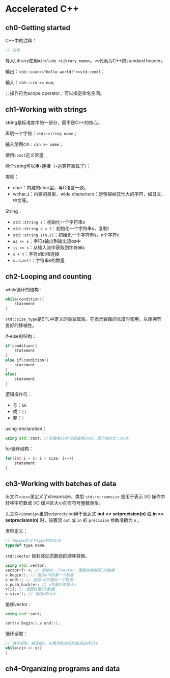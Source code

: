 # Accelerated C++

## ch0-Getting started

C++中的注释：

```cpp
// 注释
```

导入Library使用`#include <Library name>`。`<>`代表为C++的standard header。

输出：`std::cout<<"hello world!"<<std::endl`；

输入：`std::cin << num`;

`::`操作符为scope operator，可以指定命名空间。

## ch1-Working with strings

string是标准库中的一部分，而不是C++的核心。

声明一个字符：`std::string name`；

输入使用cin：`cin >> name`；

使用`const`定义常量;

两个string可以用`+`连接（`+`运算符重载了）；

类型：

* char：内建的char型，与C语言一致。
* wchar_t：内建的类型，wide characters：足够容纳其他大的字符，如日文、中文等。

String：

* `std::string s`：初始化一个字符串s
* `std::string s = t`：初始化一个字符串s，复制t
* `std::string s(n,c)`：初始化一个字符串s，n个字符c
* `os << s`：字符s输出到输出流os中
* `is >> s`：从输入流中获取到字符串s
* `s + t`：字符s和t相连接
* `s.size()`：字符串s的数量

## ch2-Looping and counting

while循环的结构：

```cpp
while(condition){
    statement
}
```

`std::size_type`是STL中定义的类型属性，在表示容器的长度时使用，以便拥有良好的移植性。

if-else的结构：

```cpp
if(condition){
    statement
}
else if(condition){
    statement
}
else{
    statement
}
```

逻辑操作符：

* 与：`&&`
* 或：`||`
* 非：`!`

using-declaration：

```cpp
using std::cout; //则使用cout可直接用cout，而不用std::cout
```

for循环结构：

```cpp
for(int i = 0; i < size; i++){
    statement
}
```

## ch3-Working with batches of data

头文件`<ios>`里定义了streamsize，类型 `std::streamsize` 是用于表示 I/O 操作中转移字符数或 I/O 缓冲区大小的有符号整数类型。

头文件`<iomanip>`里的setprecision用于表达式 **out << setprecision(n)** 或 **in >> setprecision(n)** 时，设置流 `out` 或 `in` 的 `precision` 参数准确为 `n` 。

类型定义：

```cpp
// 将name定义为type的同义词
typedef type name;
```

`std::vector` 是封装动态数组的顺序容器。

```cpp
using std::vector;
vector<T> v; // 初始化一个vector，里面存储类型T的数据
v.begin(); // 返回v中的第一个数据
v.end(); // 返回v中的最后一个数据
v.push_back(e); // v在最后面插入e
v[i]; // 返回位置i的数据
v.size(); // 返回v的大小
```

排序vector：

```cpp
using std::sort;

sort(v.begin(),v.end());
```

循环读取：

```cpp
// 循环读取，赋值给x，如果读取完成则会退出while
while(cin >> x){
}
```

## ch4-Organizing programs and data